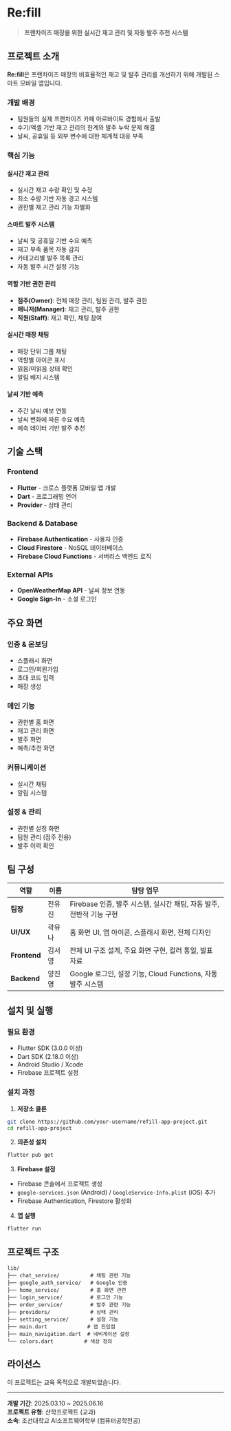 # Re:fill
> **프랜차이즈 매장을 위한 실시간 재고 관리 및 자동 발주 추천 시스템**


## 프로젝트 소개

**Re:fill**은 프랜차이즈 매장의 비효율적인 재고 및 발주 관리를 개선하기 위해 개발된 스마트 모바일 앱입니다. 

### 개발 배경
- 팀원들의 실제 프랜차이즈 카페 아르바이트 경험에서 출발
- 수기/엑셀 기반 재고 관리의 한계와 발주 누락 문제 해결
- 날씨, 공휴일 등 외부 변수에 대한 체계적 대응 부족

### 핵심 기능

#### 실시간 재고 관리
- 실시간 재고 수량 확인 및 수정
- 최소 수량 기반 자동 경고 시스템
- 권한별 재고 관리 기능 차별화

#### 스마트 발주 시스템
- 날씨 및 공휴일 기반 수요 예측
- 재고 부족 품목 자동 감지
- 카테고리별 발주 목록 관리
- 자동 발주 시간 설정 기능

#### 역할 기반 권한 관리
- **점주(Owner)**: 전체 매장 관리, 팀원 관리, 발주 권한
- **매니저(Manager)**: 재고 관리, 발주 권한 
- **직원(Staff)**: 재고 확인, 채팅 참여

#### 실시간 매장 채팅
- 매장 단위 그룹 채팅
- 역할별 아이콘 표시
- 읽음/미읽음 상태 확인
- 알림 배지 시스템

#### 날씨 기반 예측
- 주간 날씨 예보 연동
- 날씨 변화에 따른 수요 예측
- 예측 데이터 기반 발주 추천

## 기술 스택

### Frontend
- **Flutter** - 크로스 플랫폼 모바일 앱 개발
- **Dart** - 프로그래밍 언어
- **Provider** - 상태 관리

### Backend & Database
- **Firebase Authentication** - 사용자 인증
- **Cloud Firestore** - NoSQL 데이터베이스
- **Firebase Cloud Functions** - 서버리스 백엔드 로직

### External APIs
- **OpenWeatherMap API** - 날씨 정보 연동
- **Google Sign-In** - 소셜 로그인

## 주요 화면

### 인증 & 온보딩
- 스플래시 화면
- 로그인/회원가입
- 초대 코드 입력
- 매장 생성

### 메인 기능
- 권한별 홈 화면
- 재고 관리 화면
- 발주 화면
- 예측/추천 화면

### 커뮤니케이션
- 실시간 채팅
- 알림 시스템

### 설정 & 관리
- 권한별 설정 화면
- 팀원 관리 (점주 전용)
- 발주 이력 확인

## 팀 구성

| 역할 | 이름 | 담당 업무 |
|------|------|-----------|
| **팀장** | 전유진 | Firebase 인증, 발주 시스템, 실시간 채팅, 자동 발주, 전반적 기능 구현 |
| **UI/UX** | 곽유나 | 홈 화면 UI, 앱 아이콘, 스플래시 화면, 전체 디자인 |
| **Frontend** | 김서영 | 전체 UI 구조 설계, 주요 화면 구현, 컬러 통일, 발표 자료 |
| **Backend** | 양진영 | Google 로그인, 설정 기능, Cloud Functions, 자동 발주 시스템 |

## 설치 및 실행

### 필요 환경
- Flutter SDK (3.0.0 이상)
- Dart SDK (2.18.0 이상)
- Android Studio / Xcode
- Firebase 프로젝트 설정

### 설치 과정

1. **저장소 클론**
```bash
git clone https://github.com/your-username/refill-app-project.git
cd refill-app-project
```

2. **의존성 설치**
```bash
flutter pub get
```

3. **Firebase 설정**
- Firebase 콘솔에서 프로젝트 생성
- `google-services.json` (Android) / `GoogleService-Info.plist` (iOS) 추가
- Firebase Authentication, Firestore 활성화

4. **앱 실행**
```bash
flutter run
```

## 프로젝트 구조

```
lib/
├── chat_service/          # 채팅 관련 기능
├── google_auth_service/   # Google 인증
├── home_service/          # 홈 화면 관련
├── login_service/         # 로그인 기능
├── order_service/         # 발주 관련 기능
├── providers/             # 상태 관리
├── setting_service/       # 설정 기능
├── main.dart             # 앱 진입점
├── main_navigation.dart  # 네비게이션 설정
└── colors.dart          # 색상 정의
```

## 라이선스

이 프로젝트는 교육 목적으로 개발되었습니다.

---

**개발 기간**: 2025.03.10 ~ 2025.06.16  
**프로젝트 유형**: 산학프로젝트 (교과)  
**소속**: 조선대학교 AI소프트웨어학부 (컴퓨터공학전공)

